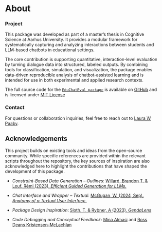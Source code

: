 # About

### Project
This package was developed as part of a master’s thesis in Cognitive Science at Aarhus University. It provides a modular framework for systematically capturing and analyzing interactions between students and LLM-based chatbots in educational settings.

The core contribution is supporting quantitative, interaction-level evaluation by turning dialogue data into structured, labeled outputs. By combining tools for classification, simulation, and visualization, the package enables data-driven reproducible analysis of chatbot-assisted learning and is intended for use in both experimental and applied research contexts.


The full source code for the [`EduChatEval package`](https://pypi.org/project/educhateval/) is available on [GitHub](https://github.com/laurawpaaby/EduChatEval/tree/main) and is licensed under [MIT License](https://github.com/laurawpaaby/EduChatEval/blob/main/LICENSE)


### Contact
For questions or collaboration inquiries, feel free to reach out to [Laura W Paaby](mailto:laurawpaaby@gmail.com).


## Acknowledgements

This project builds on existing tools and ideas from the open-source community. While specific references are provided within the relevant scripts throughout the repository, the key sources of inspiration are also acknowledged here to highlight the contributions that have shaped the development of this package.

- *Constraint-Based Data Generation – Outlines*: [Willard, Brandon T. & Louf, Rémi (2023). *Efficient Guided Generation for LLMs.*](https://arxiv.org/abs/2307.09702) 

- *Chat Interface and Wrapper – Textual*: [McGugan, W. (2024, Sep). *Anatomy of a Textual User Interface.*](https://textual.textualize.io/blog/2024/09/15/anatomy-of-a-textual-user-interface/#were-in-the-pipe-five-by-five)

- *Package Design Inspiration*: [Sloth, T. & Rybner, A (2023). *GendaLens*](https://github.com/DaDebias/genda-lens)  

- *Code Debugging and Conceptual Feedback*:
  [Mina Almasi](https://pure.au.dk/portal/da/persons/mina%40cc.au.dk) and [Ross Deans Kristensen-McLachlan](https://pure.au.dk/portal/da/persons/rdkm%40cc.au.dk)
